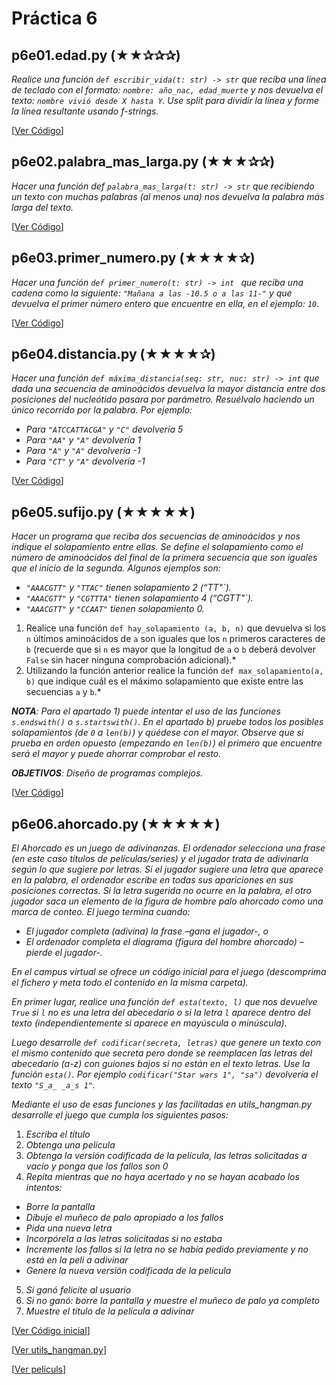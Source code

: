 # Práctica 6

## p6e01.edad.py (★★✰✰✰) 
*Realice una función `def escribir_vida(t: str) -> str` que reciba una línea de teclado con el formato: `nombre: año_nac, edad_muerte` y nos devuelva el texto: `nombre vivió desde X hasta Y`. Use split para dividir la línea y forme la línea resultante usando f-strings.*

[[Ver Código](p6e01.edad.py)]

## p6e02.palabra_mas_larga.py (★★★✰✰) 
*Hacer una función def `palabra_mas_larga(t: str) -> str` que recibiendo un texto con muchas palabras (al menos una) nos devuelva la palabra más larga del texto.*

[[Ver Código](p6e02.palabra_mas_larga.py)]

## p6e03.primer_numero.py (★★★★✰) 
*Hacer una función `def primer_numero(t: str) -> int ` que reciba una cadena como la siguiente: `"Mañana a las -10.5 o a las 11-"` y que devuelva el primer número entero que encuentre en ella, en el ejemplo: `10`.*

[[Ver Código](p6e03.primer_numero.py)]

## p6e04.distancia.py (★★★★✰) 
*Hacer una función `def máxima_distancia(seq: str, nuc: str) -> int` que dada una secuencia de aminoácidos devuelva la mayor distancia entre dos posiciones del nucleótido pasara por parámetro. Resuélvalo haciendo un único recorrido por la palabra. Por ejemplo:*

*	*Para `"ATCCATTACGA"` y `"C"` devolvería 5*
*	*Para `"AA"` y `"A"` devolvería 1*
*	*Para `"A"` y `"A"` devolvería -1*
*	*Para `"CT"` y `"A"` devolvería -1*

[[Ver Código](p6e04.distancia.py)]

## p6e05.sufijo.py (★★★★★) 
*Hacer un programa que reciba dos secuencias de aminoácidos y nos indique el solapamiento entre ellas. Se define el solapamiento como el número de aminoácidos del final de la primera secuencia que son iguales que el inicio de la segunda. Algunos ejemplos son:*

* *`"AAACGTT"` y `"TTAC"` tienen solapamiento 2 (“TT"`).*
* *`"AAACGTT"` y `"CGTTTA"` tienen solapamiento 4 (“CGTT"`).*
* *`"AAACGTT"` y `"CCAAT"` tienen solapamiento 0.* 

1. Realice una función `def hay_solapamiento (a, b, n)` que devuelva si los `n` últimos aminoácidos de `a` son iguales que los `n` primeros caracteres de `b` (recuerde que si `n` es mayor que la longitud de `a` o `b` deberá devolver `False` sin hacer ninguna comprobación adicional).*
2. Utilizando la función anterior realice la función `def max_solapamiento(a, b)` que indique cuál es el máximo solapamiento que existe entre las secuencias `a` y `b`.*

*__NOTA__: Para el apartado 1) puede intentar el uso de las funciones `s.endswith()` o `s.startswith()`. En el apartado b) pruebe todos los posibles solapamientos (de `0` a `len(b)`) y quédese con el mayor. Observe que si prueba en orden opuesto (empezando en `len(b)`) el primero que encuentre será el mayor y puede ahorrar comprobar el resto.*

*__OBJETIVOS__: Diseño de programas complejos.*

[[Ver Código](p6e05.sufijo.py)]

## p6e06.ahorcado.py (★★★★★) 
*El Ahorcado es un juego de adivinanzas. El ordenador selecciona una frase (en este caso títulos de películas/series) y el jugador trata de adivinarla según lo que sugiere por letras. Si el jugador sugiere una letra que aparece en la palabra, el ordenador escribe en todas sus apariciones en sus posiciones correctas.  Si la letra sugerida no ocurre en la palabra, el otro jugador saca un elemento de la figura de hombre palo ahorcado como una marca de conteo. El juego termina cuando:* 

* *El jugador completa (adivina) la frase –gana el jugador-, o*
* *El ordenador completa el diagrama (figura del hombre ahorcado) –pierde el jugador-.*

*En el campus virtual se ofrece un código inicial para el juego (descomprima el fichero y meta todo el contenido en la misma carpeta).*

*En primer lugar, realice una función `def esta(texto, l)` que nos devuelve `True` si `l` no es una letra del abecedario o si la letra `l` aparece dentro del texto (independientemente si aparece en mayúscula o minúscula).*

*Luego desarrolle `def codificar(secreta, letras)` que genere un texto con el mismo contenido que secreta pero donde se reemplacen las letras del abecedario (a-z) con guiones bajos si no están en el texto letras. Use la función `esta()`. Por ejemplo `codificar("Star wars 1", "sa")` devolvería el texto `"S_a_ _a_s 1"`.*

*Mediante el uso de esas funciones y las facilitadas en utils_hangman.py desarrolle el juego que cumpla los siguientes pasos:*

1.	*Escriba el título*
2.	*Obtenga una película*
3.	*Obtenga la versión codificada de la película, las letras solicitadas a vacío y ponga que los fallos son 0*
4.	*Repita mientras que no haya acertado y no se hayan acabado los intentos:*
  *	*Borre la pantalla*
  *	*Dibuje el muñeco de palo apropiado a los fallos*
  *	*Pida una nueva letra*
  *	*Incorpórela a las letras solicitadas si no estaba*
  *	*Incremente los fallos si la letra no se había pedido previamente y no está en la peli a adivinar*
  *	*Genere la nueva versión codificada de la película*
5.	*Si ganó felicite al usuario*
6.	*Si no ganó: borre la pantalla y muestre el muñeco de palo ya completo*
7.	*Muestre el título de la película a adivinar*

[[Ver Código inicial](p6e06.hangman-original.py)]

[[Ver utils_hangman.py](utils_hangman.py)]

[[Ver películs](peliculas.txt)]

